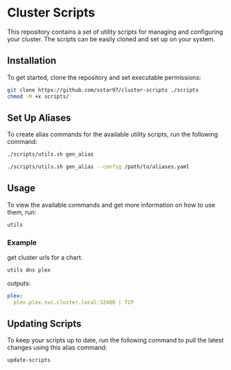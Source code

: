 # Cluster Scripts

This repository contains a set of utility scripts for managing and configuring your cluster. The scripts can be easily cloned and set up on your system.

## Installation

To get started, clone the repository and set executable permissions:

```bash
git clone https://github.com/xstar97/cluster-scripts ./scripts
chmod -R +x scripts/
```

## Set Up Aliases

To create alias commands for the available utility scripts, run the following command:

```bash
./scripts/utils.sh gen_alias
```

```bash
./scripts/utils.sh gen_alias --config /path/to/aliases.yaml
```

## Usage

To view the available commands and get more information on how to use them, run:

```bash
utils
```

### Example

get cluster urls for a chart.

```bash
utils dns plex
```
outputs:

```yaml
plex:
  plex.plex.svc.cluster.local:32400 | TCP
```

## Updating Scripts

To keep your scripts up to date, run the following command to pull the latest changes using this alias command:

```bash
update-scripts
```
